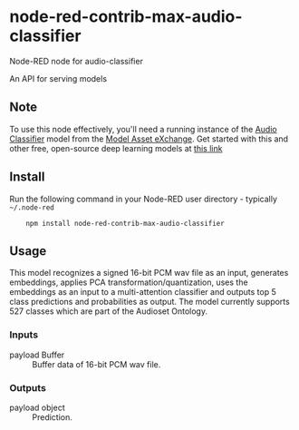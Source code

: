 node-red-contrib-max-audio-classifier
=====================

Node-RED node for audio-classifier

An API for serving models

Note
----

To use this node effectively, you'll need a running instance of the [Audio Classifier](https://developer.ibm.com/exchanges/models/all/max-audio-classifier/) model 
from the [Model Asset eXchange](https://developer.ibm.com/exchanges/models/). Get started with this and other free, open-source deep learning models at [this link](https://developer.ibm.com/exchanges/models/)


Install
-------

Run the following command in your Node-RED user directory - typically `~/.node-red`

        npm install node-red-contrib-max-audio-classifier

Usage
-----
<html>
<p>This model recognizes a signed 16-bit PCM wav file as an input, generates embeddings, applies PCA transformation/quantization, uses the embeddings as an input to a multi-attention classifier and outputs top 5 class predictions and probabilities as output. The model currently supports 527 classes which are part of the Audioset Ontology.</p>
<h3>Inputs</h3>
<dl class="message-properties">
    <dt>payload <span class="property-type">Buffer</span></dt>
    <dd>Buffer data of 16-bit PCM wav file.</dd>
    </dl>
    <h3>Outputs</h3>
    <dl class="message-properties">
        <dt>payload <span class="property-type">object</span></dt>
        <dd>Prediction.</dd>
    </dl>
    </html>
